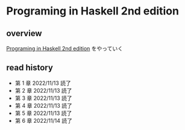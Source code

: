 # Programing in Haskell 2nd edition

## overview
[Programing in Haskell 2nd edition](https://www.lambdanote.com/collections/haskell) をやっていく

## read history

- 第 1 章 2022/11/13 読了
- 第 2 章 2022/11/13 読了
- 第 3 章 2022/11/13 読了
- 第 4 章 2022/11/13 読了
- 第 5 章 2022/11/13 読了
- 第 6 章 2022/11/14 読了